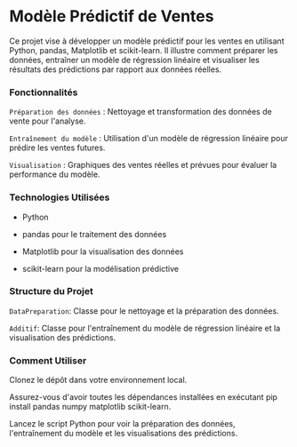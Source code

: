 # Modèle Prédictif de Ventes

Ce projet vise à développer un modèle prédictif pour les ventes en utilisant Python, pandas, Matplotlib et scikit-learn. Il illustre comment préparer les données, entraîner un modèle de régression linéaire et visualiser les résultats des prédictions par rapport aux données réelles.

### Fonctionnalités
`Préparation des données` : Nettoyage et transformation des données de vente pour l'analyse.

`Entraînement du modèle` : Utilisation d'un modèle de régression linéaire pour prédire les ventes futures.

`Visualisation` : Graphiques des ventes réelles et prévues pour évaluer la performance du modèle.
### Technologies Utilisées
- Python

- pandas pour le traitement des données

- Matplotlib pour la visualisation des données

- scikit-learn pour la modélisation prédictive

### Structure du Projet
`DataPreparation`: Classe pour le nettoyage et la préparation des données.

`Additif`: Classe pour l'entraînement du modèle de régression linéaire et la visualisation des prédictions.

### Comment Utiliser
Clonez le dépôt dans votre environnement local.

Assurez-vous d'avoir toutes les dépendances installées en exécutant pip install pandas numpy matplotlib scikit-learn.

Lancez le script Python pour voir la préparation des données, l'entraînement du modèle et les visualisations des prédictions.
